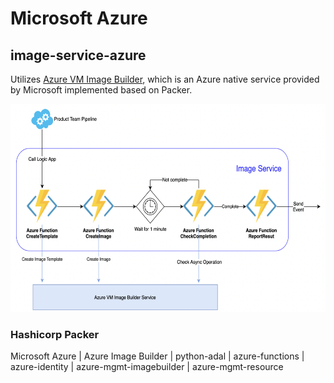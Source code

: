 # Microsoft Azure

## image-service-azure

Utilizes [Azure VM Image Builder](https://docs.microsoft.com/en-us/azure/virtual-machines/linux/image-builder-overview), which is an Azure native service provided by Microsoft implemented based on Packer.

 <img src="docs/system.chart.jpg" width="600" height="333"> 

### Hashicorp Packer 

Microsoft Azure | Azure Image Builder | python-adal | azure-functions | azure-identity | azure-mgmt-imagebuilder | azure-mgmt-resource

